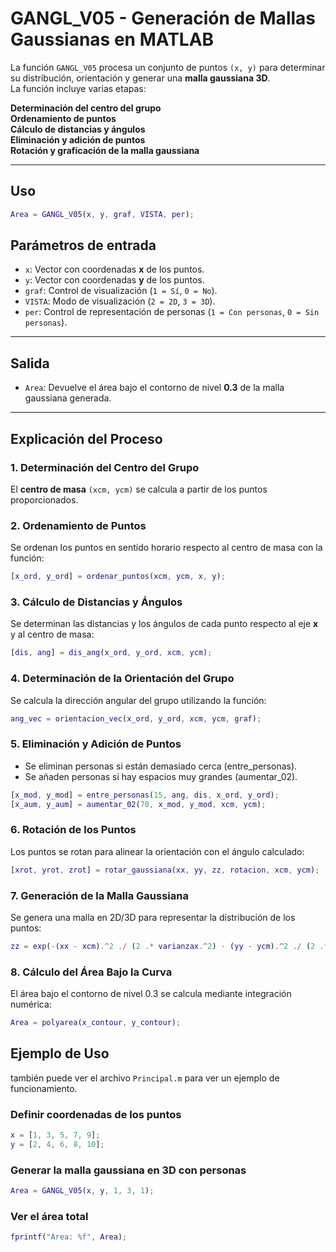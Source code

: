# GANGL_V05 - Generación de Mallas Gaussianas en MATLAB

La función `GANGL_V05` procesa un conjunto de puntos `(x, y)` para determinar su distribución, orientación y generar una **malla gaussiana 3D**.  
La función incluye varias etapas:  

 **Determinación del centro del grupo**  
 **Ordenamiento de puntos**  
 **Cálculo de distancias y ángulos**  
 **Eliminación y adición de puntos**  
 **Rotación y graficación de la malla gaussiana**  

---

## Uso

```matlab
Area = GANGL_V05(x, y, graf, VISTA, per);
```

## Parámetros de entrada

- `x`: Vector con coordenadas **x** de los puntos.  
- `y`: Vector con coordenadas **y** de los puntos.  
- `graf`: Control de visualización (`1 = Sí`, `0 = No`).  
- `VISTA`: Modo de visualización (`2 = 2D`, `3 = 3D`).  
- `per`: Control de representación de personas (`1 = Con personas`, `0 = Sin personas`).  

---

## Salida

- `Area`: Devuelve el área bajo el contorno de nivel **0.3** de la malla gaussiana generada.  

---

## Explicación del Proceso  

###  1. Determinación del Centro del Grupo
El **centro de masa** `(xcm, ycm)` se calcula a partir de los puntos proporcionados.  

###  2. Ordenamiento de Puntos
Se ordenan los puntos en sentido horario respecto al centro de masa con la función:  

```matlab
[x_ord, y_ord] = ordenar_puntos(xcm, ycm, x, y);
```

###  3. Cálculo de Distancias y Ángulos  
Se determinan las distancias y los ángulos de cada punto respecto al eje **x** y al centro de masa:  

```matlab
[dis, ang] = dis_ang(x_ord, y_ord, xcm, ycm);
```

###  4. Determinación de la Orientación del Grupo
Se calcula la dirección angular del grupo utilizando la función: 

```matlab
ang_vec = orientacion_vec(x_ord, y_ord, xcm, ycm, graf);
```

###  5. Eliminación y Adición de Puntos
- Se eliminan personas si están demasiado cerca (entre_personas).
- Se añaden personas si hay espacios muy grandes (aumentar_02).

```matlab
[x_mod, y_mod] = entre_personas(15, ang, dis, x_ord, y_ord);
[x_aum, y_aum] = aumentar_02(70, x_mod, y_mod, xcm, ycm);

```

###  6. Rotación de los Puntos
Los puntos se rotan para alinear la orientación con el ángulo calculado:

```matlab
[xrot, yrot, zrot] = rotar_gaussiana(xx, yy, zz, rotacion, xcm, ycm);
```

###  7. Generación de la Malla Gaussiana
Se genera una malla en 2D/3D para representar la distribución de los puntos:

```matlab
zz = exp(-(xx - xcm).^2 ./ (2 .* varianzax.^2) - (yy - ycm).^2 ./ (2 .* varianzay.^2));
```

###  8. Cálculo del Área Bajo la Curva
El área bajo el contorno de nivel 0.3 se calcula mediante integración numérica:

```matlab
Area = polyarea(x_contour, y_contour);
```

## Ejemplo de Uso

también puede ver el archivo `Principal.m` para ver un ejemplo de funcionamiento.

### Definir coordenadas de los puntos

```matlab
x = [1, 3, 5, 7, 9];
y = [2, 4, 6, 8, 10];
```

### Generar la malla gaussiana en 3D con personas

```matlab
Area = GANGL_V05(x, y, 1, 3, 1);
```

### Ver el área total

```matlab
fprintf("Área: %f", Area);
```



